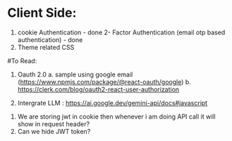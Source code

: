 # Client Side:

1. cookie Authentication - done
   2- Factor Authentication (email otp based authentication) - done
2. Theme related CSS

#To Read:

1. Oauth 2.0
   a. sample using google email (https://www.npmjs.com/package/@react-oauth/google)
   b. https://clerk.com/blog/oauth2-react-user-authorization

2. Intergrate LLM : https://ai.google.dev/gemini-api/docs#javascript

<!-- Questions -->

1. We are storing jwt in cookie then whenever i am doing API call it will show in request header?
2. Can we hide JWT token?
